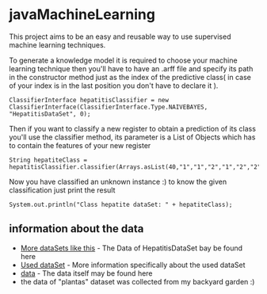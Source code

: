 # javaMachineLearning

This project aims to be an easy and reusable way to use supervised machine learning techniques.

To generate a knowledge model it is required to choose your machine learning technique then you'll have to have an .arff file and specify its path in the constructor method just as the index of the predictive class( in case of your index is in the last position you don't have to declare it ).

```
ClassifierInterface hepatitisClassifier = new ClassifierInterface(ClassifierInterface.Type.NAIVEBAYES, "HepatitisDataSet", 0);
```

Then if you want to classify a new register to obtain a prediction of its class you'll use the classifier method, its parameter is a List of Objects which has to contain the features of your new register

```
String hepatiteClass = hepatitisClassifier.classifier(Arrays.asList(40,"1","1","2","1","2","2","2","1","2","2","2","2",0.60f,62,166,4.0f,63,"1"));
```

Now you have classified an unknown instance :) to know the given classification just print the result

```
System.out.println("Class hepatite dataSet: " + hepatiteClass);
```

## information about the data

* [More dataSets like this](http://archive.ics.uci.edu/ml/datasets.html) - The Data of HepatitisDataSet bay be found here
* [Used dataSet](http://archive.ics.uci.edu/ml/datasets/Hepatitis) - More information specifically about the used dataSet
* [data](http://archive.ics.uci.edu/ml/machine-learning-databases/hepatitis/hepatitis.data) - The data itself may be found here
* the data of "plantas" dataset was collected from my backyard garden :)
